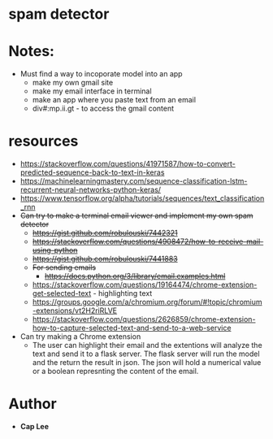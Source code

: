 # spam detector
# Notes:
- Must find a way to incoporate model into an app
  - make my own gmail site
  - make my email interface in terminal
  - make an app where you paste text from an email
  - div#:mp.ii.gt - to access the gmail content

# resources
- https://stackoverflow.com/questions/41971587/how-to-convert-predicted-sequence-back-to-text-in-keras
- https://machinelearningmastery.com/sequence-classification-lstm-recurrent-neural-networks-python-keras/
- https://www.tensorflow.org/alpha/tutorials/sequences/text_classification_rnn
- ~~Can try to make a terminal email viewer and implement my own spam detector~~
  - ~~https://gist.github.com/robulouski/7442321~~
  - ~~https://stackoverflow.com/questions/4908472/how-to-receive-mail-using-python~~
  - ~~https://gist.github.com/robulouski/7441883~~
  - ~~For sending emails~~
  	- ~~https://docs.python.org/3/library/email.examples.html~~
  - https://stackoverflow.com/questions/19164474/chrome-extension-get-selected-text -  highlighting text
  - https://groups.google.com/a/chromium.org/forum/#!topic/chromium-extensions/vt2H2riRLVE
  - https://stackoverflow.com/questions/2626859/chrome-extension-how-to-capture-selected-text-and-send-to-a-web-service
- Can try making a Chrome extension
	- The user can highlight their email and the extentions will analyze the text and send it to a flask server. The flask server will run the model and the return the result in json. The json will hold a numerical value or a boolean represnting the content of the email.
# Author
- **Cap Lee**
